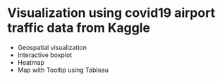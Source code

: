 # Visualization using covid19 airport traffic data from Kaggle
- Geospatial visualization
- Interactive boxplot
- Heatmap
- Map with Tooltip using Tableau
